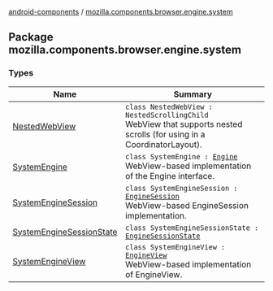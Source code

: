 [android-components](../index.md) / [mozilla.components.browser.engine.system](./index.md)

## Package mozilla.components.browser.engine.system

### Types

| Name | Summary |
|---|---|
| [NestedWebView](-nested-web-view/index.md) | `class NestedWebView : NestedScrollingChild`<br>WebView that supports nested scrolls (for using in a CoordinatorLayout). |
| [SystemEngine](-system-engine/index.md) | `class SystemEngine : `[`Engine`](../mozilla.components.concept.engine/-engine/index.md)<br>WebView-based implementation of the Engine interface. |
| [SystemEngineSession](-system-engine-session/index.md) | `class SystemEngineSession : `[`EngineSession`](../mozilla.components.concept.engine/-engine-session/index.md)<br>WebView-based EngineSession implementation. |
| [SystemEngineSessionState](-system-engine-session-state/index.md) | `class SystemEngineSessionState : `[`EngineSessionState`](../mozilla.components.concept.engine/-engine-session-state/index.md) |
| [SystemEngineView](-system-engine-view/index.md) | `class SystemEngineView : `[`EngineView`](../mozilla.components.concept.engine/-engine-view/index.md)<br>WebView-based implementation of EngineView. |
